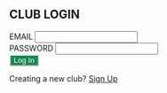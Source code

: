 <html>
    <head>
        <style>
            .btn-custom {
                color: #fff;
                background-color: #198754;
                border-color: #ffffff;
            }
            .btn-custom:hover, .btn-custom:focus, .btn-custom:active, .btn-custom.active, .open>.dropdown-toggle.btn-custom {
                color: #fff;
                background-color: #157347;
                border-color: #ffffff;
            }
        </style>
        <script type="text/javascript">
            const url = "https://rebeccaaa.tk/authenticate";
            // const url = "http://localhost:8192/authenticate";
            function login(){
                var email = document.getElementById("username").value;
                var password = document.getElementById("password").value;
                // store data in JavaScript object
                let data = {email: email, password: password};
                console.log(data);
                const options = {
                    method: 'POST',
                    mode: 'cors',
                    cache: 'no-cache',
                    credentials: 'include',
                    headers: {
                    'Content-Type': 'application/json'
                    },
                    body: JSON.stringify(data), // convert to JSON
                };
                fetch(url, options)
                .then(response => {
                // check for response errors
                if (response.status !== 200) {
                    error('POST API response failure: ' + response.status);
                    return;
                }
                // valid response
                console.log(data);
                // redirect on successful login
                window.location.href = "{{site.baseurl}}/";
                })
                // catch fetch errors (ie Nginx ACCESS to server blocked)
                .catch(err => {
                    error(err + " " + url);
                });
                }    
                // Something went wrong with actions or responses
                function error(err) {
                    // log as Error in console
                    console.log(err);
                }
        </script>
    </head>
    <body>
        <div class="bg-success w-50 mx-auto m-5">
            <h2 class="text-light mx-5 pt-5">CLUB LOGIN</h2>
            <!-- 'email' is mapped to 'username' for Spring Security -->
            <div class="mb-3 px-5">
                <label class="form-label" for="username">EMAIL</label>
                <input class="form-control" type="email" id="username" name="username" size="20" required>
            </div>    
            <div class="mb-3 px-5">
                <label class="form-label" for="password">PASSWORD</label>
                <input class="form-control" type="password" id="password" name="password" size="20" required>
            </div>    
            <button class="btn btn-custom text-nowrap text-light my-3 mx-5" type="submit" onclick="login()">Log In</button>
            <div class="text-light mx-5 pb-3">
                <p class="login">Creating a new club? <a class="text-light" href="{{ site.baseurl }}/signup">Sign Up</a></p>
            </div>
        </div>
    </body>
</html>
